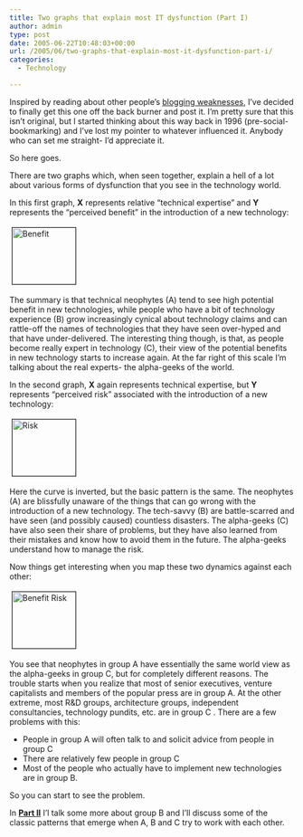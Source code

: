```yaml
---
title: Two graphs that explain most IT dysfunction (Part I)
author: admin
type: post
date: 2005-06-22T10:48:03+00:00
url: /2005/06/two-graphs-that-explain-most-it-dysfunction-part-i/
categories:
  - Technology

---
```

Inspired by reading about other people&#8217;s [blogging weaknesses][1], I&#8217;ve decided to finally get this one off the back burner and post it. I&#8217;m pretty sure that this isn&#8217;t original, but I started thinking about this way back in 1996 (pre-social-bookmarking) and I&#8217;ve lost my pointer to whatever influenced it. Anybody who can set me straight- I&#8217;d appreciate it.

So here goes.

There are two graphs which, when seen together, explain a hell of a lot about various forms of dysfunction that you see in the technology world.

In this first graph, **X** represents relative &#8220;technical expertise&#8221; and **Y** represents the &#8220;perceived benefit&#8221; in the introduction of a new technology:

<a href="http://www.gbilder.com/blog/wp-content/benefit.png" onclick="window.open('http://www.gbilder.com/blog/wp-content/benefit.png','popup','width=676,height=600,scrollbars=no,resizable=yes,toolbar=no,directories=no,location=no,menubar=no,status=yes,left=0,top=0');return false"><img src="http://www.gbilder.com/blog/wp-content/benefit-tm.jpg" height="100" width="112" border="1" hspace="4" vspace="4" alt="Benefit" /></a>

The summary is that technical neophytes (A) tend to see high potential benefit in new technologies, while people who have a bit of technology experience (B) grow increasingly cynical about technology claims and can rattle-off the names of technologies that they have seen over-hyped and that have under-delivered. The interesting thing though, is that, as people become really expert in technology (C), their view of the potential benefits in new technology starts to increase again. At the far right of this scale I&#8217;m talking about the real experts- the alpha-geeks of the world.

In the second graph, **X** again represents technical expertise, but **Y** represents &#8220;perceived risk&#8221; associated with the introduction of a new technology:

<a href="http://www.gbilder.com/blog/wp-content/risk.png" onclick="window.open('http://www.gbilder.com/blog/wp-content/risk.png','popup','width=676,height=600,scrollbars=no,resizable=yes,toolbar=no,directories=no,location=no,menubar=no,status=yes,left=0,top=0');return false"><img src="http://www.gbilder.com/blog/wp-content/risk-tm.jpg" height="100" width="112" border="1" hspace="4" vspace="4" alt="Risk" /></a>

Here the curve is inverted, but the basic pattern is the same. The neophytes (A) are blissfully unaware of the things that can go wrong with the introduction of a new technology. The tech-savvy (B) are battle-scarred and have seen (and possibly caused) countless disasters. The alpha-geeks (C) have also seen their share of problems, but they have also learned from their mistakes and know how to avoid them in the future. The alpha-geeks understand how to manage the risk.

Now things get interesting when you map these two dynamics against each other:

<a href="http://www.gbilder.com/blog/wp-content/benefit_risk.png" onclick="window.open('http://www.gbilder.com/blog/wp-content/benefit_risk.png','popup','width=676,height=600,scrollbars=no,resizable=yes,toolbar=no,directories=no,location=no,menubar=no,status=yes,left=0,top=0');return false"><img src="http://www.gbilder.com/blog/wp-content/benefit_risk-tm.jpg" height="100" width="112" border="1" hspace="4" vspace="4" alt="Benefit Risk" /></a>

You see that neophytes in group A have essentially the same world view as the alpha-geeks in group C, but for completely different reasons. The trouble starts when you realize that most of senior executives, venture capitalists and members of the popular press are in group A. At the other extreme, most R&D groups, architecture groups, independent consultancies, technology pundits, etc. are in group C . There are a few problems with this:

  * People in group A will often talk to and solicit advice from people in group C
  * There are relatively few people in group C
  * Most of the people who actually have to implement new technologies are in group B.

So you can start to see the problem.

In **[Part II][2]** I&#8217;l talk some more about group B and I&#8217;ll discuss some of the classic patterns that emerge when A, B and C try to work with each other.

 [1]: http://edu-blogger.blogspot.com/2005/05/my-blogging-weakness.html
 [2]: http://www.gbilder.com/blog/?p=44